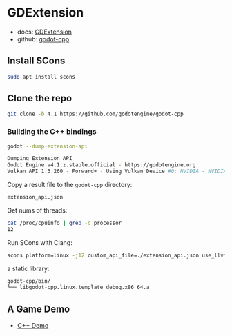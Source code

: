 # GDExtension

- docs: [GDExtension](https://docs.godotengine.org/en/latest/tutorials/scripting/gdextension/index.html)
- github: [godot-cpp](https://github.com/godotengine/godot-cpp)

## Install SCons

```bash
sudo apt install scons
```

## Clone the repo

```bash
git clone -b 4.1 https://github.com/godotengine/godot-cpp
```

### Building the C++ bindings

```bash
godot --dump-extension-api

Dumping Extension API
Godot Engine v4.1.z.stable.official - https://godotengine.org
Vulkan API 1.3.260 - Forward+ - Using Vulkan Device #0: NVIDIA - NVIDIA GeForce RTX 3070
```

Copy a result file to the `godot-cpp` directory:

```bash
extension_api.json
```

Get nums of threads:

```bash
cat /proc/cpuinfo | grep -c processor
12
```

Run SCons with Clang:

```bash
scons platform=linux -j12 custom_api_file=./extension_api.json use_llvm=yes
```

a static library:

```bash
godot-cpp/bin/
└── libgodot-cpp.linux.template_debug.x86_64.a
```

## A Game Demo

- [C++ Demo](/projects/cpp_demo/README.md)

